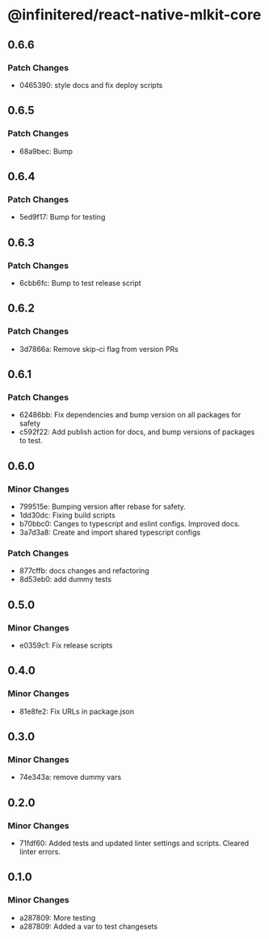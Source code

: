 # @infinitered/react-native-mlkit-core

## 0.6.6

### Patch Changes

- 0465390: style docs and fix deploy scripts

## 0.6.5

### Patch Changes

- 68a9bec: Bump

## 0.6.4

### Patch Changes

- 5ed9f17: Bump for testing

## 0.6.3

### Patch Changes

- 6cbb6fc: Bump to test release script

## 0.6.2

### Patch Changes

- 3d7866a: Remove skip-ci flag from version PRs

## 0.6.1

### Patch Changes

- 62486bb: Fix dependencies and bump version on all packages for safety
- c592f22: Add publish action for docs, and bump versions of packages to test.

## 0.6.0

### Minor Changes

- 799515e: Bumping version after rebase for safety.
- 1dd30dc: Fixing build scripts
- b70bbc0: Canges to typescript and eslint configs. Improved docs.
- 3a7d3a8: Create and import shared typescript configs

### Patch Changes

- 877cffb: docs changes and refactoring
- 8d53eb0: add dummy tests

## 0.5.0

### Minor Changes

- e0359c1: Fix release scripts

## 0.4.0

### Minor Changes

- 81e8fe2: Fix URLs in package.json

## 0.3.0

### Minor Changes

- 74e343a: remove dummy vars

## 0.2.0

### Minor Changes

- 71fdf60: Added tests and updated linter settings and scripts. Cleared linter errors.

## 0.1.0

### Minor Changes

- a287809: More testing
- a287809: Added a var to test changesets
